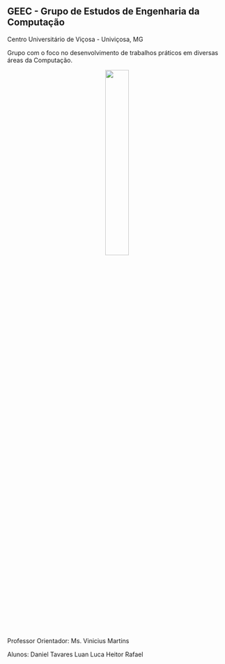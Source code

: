 ## GEEC - Grupo de Estudos de Engenharia da Computação

Centro Universitário de Viçosa - Univiçosa, MG

Grupo com o foco no desenvolvimento de trabalhos práticos  em diversas áreas da Computação.
<p align="center" width="100%">
    <img width="33%" src="https://cdn.univicosa.com.br/img/portal/graduacao/curso/selo/engenharia_de_computacao.png">
</p>

Professor Orientador:
Ms. Vinicius Martins

Alunos:
Daniel Tavares
Luan
Luca
Heitor
Rafael
